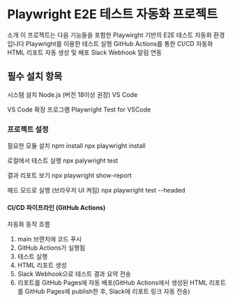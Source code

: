 # Playwright E2E 테스트 자동화 프로젝트
소개
이 프로젝트는 다음 기능들을 포함한 Playwirght 기반의 E2E 테스트 자동화 환경입니다
Playwright를 이용한 테스트 실행
GitHub Actions를 통한 CI/CD 자동화
HTML 리포트 자동 생성 및 배포
Slack Webhook 알림 연동

## 필수 설치 항목
시스템 설치
Node.js (버전 18이상 권장)
VS Code

VS Code 확장 프로그램
Playwright Test for VSCode

### 프로젝트 설정
필요한 모듈 설치
npm install
npx playwright install

로컬에서 테스트 실행
npx palywright test

결과 리포트 보기
npx playwright show-report

헤드 모드로 실행 (브라우저 UI 켜짐)
npx playwright test --headed

#### CI/CD 파이프라인 (GitHub Actions)
자동화 동작 흐름
1. main 브랜치에 코드 푸시
2. GitHub Actions가 실행됨
3. 테스트 실행
4. HTML 리포트 생성
5. Slack Webhook으로 테스트 결과 요약 전송
6. 리포트를 GitHub Pages에 자동 배포(GitHub Actions에서 생성된 HTML 리포트를 GitHub Pages에 publish한 후, Slack에 리포트 링크 자동 전송)
